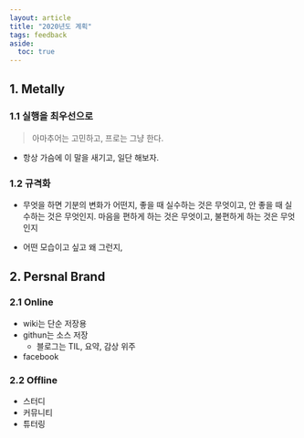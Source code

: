 ```yaml
---
layout: article
title: "2020년도 계획"
tags: feedback
aside:
  toc: true
---
```




## 1. Metally

### 1.1 실행을 최우선으로

> 아마추어는 고민하고, 프로는 그냥 한다.

- 항상 가슴에 이 말을 새기고, 일단 해보자.



### 1.2 규격화

- 무엇을 하면 기분의 변화가 어떤지, 좋을 때 실수하는 것은 무엇이고, 안 좋을 때 실수하는 것은 무엇인지. 마음을 편하게 하는 것은 무엇이고, 불편하게 하는 것은 무엇인지

- 어떤 모습이고 싶고 왜 그런지,



## 2. Persnal Brand

### 2.1 Online

- wiki는 단순 저장용
- githun는 소스 저장
  - 블로그는 TIL, 요약, 감상 위주
- facebook



### 2.2 Offline

- 스터디
- 커뮤니티
- 튜터링

